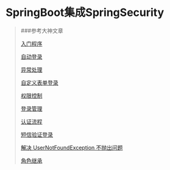 # SpringBoot集成SpringSecurity

>###参考大神文章
>
>[入门程序](https://blog.csdn.net/yuanlaijike/article/details/80249235)
>
>[自动登录](https://blog.csdn.net/yuanlaijike/article/details/80249869)
>
>[异常处理](https://blog.csdn.net/yuanlaijike/article/details/80250389)
>
>[自定义表单登录](https://blog.csdn.net/yuanlaijike/article/details/80253922)
>
>[权限控制](https://blog.csdn.net/yuanlaijike/article/details/80327880)
>
>[登录管理](https://blog.csdn.net/yuanlaijike/article/details/84638745)
>
>[认证流程](https://blog.csdn.net/yuanlaijike/article/details/84703690)
>
>[短信验证登录](https://blog.csdn.net/yuanlaijike/article/details/86164160)
>
>[解决 UserNotFoundException 不抛出问题](https://blog.csdn.net/yuanlaijike/article/details/95104553)
>
>[角色继承](https://blog.csdn.net/yuanlaijike/article/details/101565313)